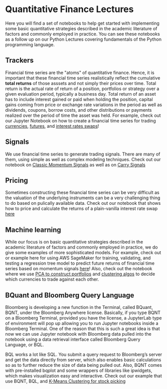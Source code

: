 # Quantitative Finance Lectures

Here you will find a set of notebooks to help get started with implementing some basic quantitative strategies described in the academic literature of factors and commonly employed in practice. You can see these notebooks as a follow up on our Python Lectures covering fundamentals of the Python programming language.

## Trackers

Financial time series are the "atoms" of quantitative finance. Hence, it is important that these financial time series realistically reflect the cumulative **total returns** of those asssets and not simply their prices over time. Total return is the actual rate of return of a position, portfolios or strategy over a given evaluation period, typically a business day. Total return of an asset has to include interest gained or paid when holding the position, capital gains coming from price or exchange rate variations in the period as well as dividends, coupons, borrow costs, and other distributions or payments realized over the period of time the asset was held. For example, check out our Jupyter Notebook on how to create a financial time series for trading [currencies](https://github.com/Finance-Hub/FinanceHubMaterials/blob/master/Quantitative%20Finance%20Lectures/creating_fx_time_series_fh.ipynb), [futures](https://github.com/Finance-Hub/FinanceHubMaterials/blob/master/Quantitative%20Finance%20Lectures/rolling_futures_time_series.ipynb), and [interest rates swaps](https://github.com/Finance-Hub/FinanceHubMaterials/blob/master/Quantitative%20Finance%20Lectures/swap_historical_returns.ipynb)!

## Signals

We use financial time series to generate trading signals. There are many of them, using simple as well as complex modeling techniques. Check out our notebook on [Classic Momentum Signals](https://github.com/Finance-Hub/FinanceHubMaterials/blob/master/Quantitative%20Finance%20Lectures/time_series_momentum.ipynb) as well as on [Carry Signals](https://github.com/Finance-Hub/FinanceHubMaterials/blob/master/Quantitative%20Finance%20Lectures/carry.ipynb)

## Pricing

Sometimes constructing these financial time series can be very difficult as the valuation of the underlying instruments can be a very challenging thing to do based on pulically available data. Check out our notebook that shows how to price and calculate the returns of a plain-vanilla interest rate swap [here](https://github.com/Finance-Hub/FinanceHubMaterials/blob/master/Quantitative%20Finance%20Lectures/interest_rate_swaps.ipynb)

## Machine learning

While our focus is on basic quantitative strategies described in the academic literature of factors and commonly employed in practice, we do give some examples of more sophisticated models. For example, check out or example here for using AWS SageMaker for training, validating, and testing a regression tree model to predict future returns of financial time series based on momentum signals [here](https://github.com/Finance-Hub/FinanceHubMaterials/blob/master/Quantitative%20Finance%20Lectures/momentum_with_regression_trees.ipynb)! Also, check out the notebook where we use [PCA to construct portfolios](https://github.com/Finance-Hub/FinanceHubMaterials/blob/master/Quantitative%20Finance%20Lectures/PCA_based_portfolios.ipynb) and [clustering algos](https://github.com/Finance-Hub/FinanceHubMaterials/blob/master/Quantitative%20Finance%20Lectures/fx_pca_case.ipynb) to decide which currencies to trade against each other.

## BQuant and Bloomberg Query Language
Bloomberg is developing a new function in the Terminal, called BQuant, BQNT, under the Bloomberg Anywhere license. Basically, if you type BQNT<GO> on a Bloomberg Terminal, provided you have the license, a JupyterLab type of environment will pop up allowing you to run Jupyter notebooks inside a Bloomberg Terminal. One of the reason that this is such a great idea is that now we can use Jupyter notebook with Bloomberg data pulled into the notebook using a data retrieval interface called Bloomberg Query Language, or BQL.
    
BQL works a lot like SQL. You submit a query request to Bloomberg’s server and get the data directly from server, which also enables basic calculations so as to further reduce the size of data being pulled out. Also, BQNT comes with pre-installed bqplot and some wrappers of libraries like ipwidgets, which makes visualization easy and interactive. Check out our example that use BQNT, BQL, and [K-Means Clustering for stock picking](https://github.com/Finance-Hub/FinanceHubMaterials/blob/master/Quantitative%20Finance%20Lectures/kmeans_clusters_factors.ipynb)


